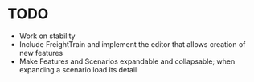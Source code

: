 # TODO

- Work on stability
- Include FreightTrain and implement the editor that allows creation of new features
- Make Features and Scenarios expandable and collapsable; when expanding a scenario load its detail
